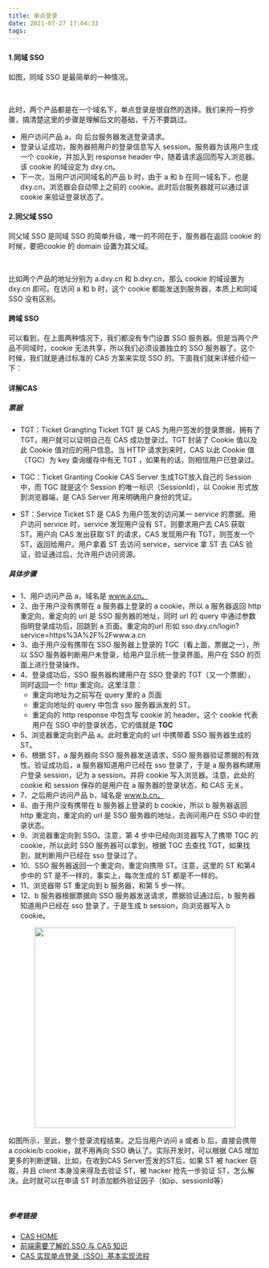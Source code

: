 ```yaml
---
title: 单点登录
date: 2021-07-27 17:04:33
tags:
---
```


#### 1.同域 SSO

如图，同域 SSO 是最简单的一种情况。

<br />

此时，两个产品都是在一个域名下，单点登录是很自然的选择。我们来捋一捋步骤，搞清楚这里的步骤是理解后文的基础，千万不要跳过。

- 用户访问产品 a，向 后台服务器发送登录请求。
- 登录认证成功，服务器把用户的登录信息写入 session。服务器为该用户生成一个 cookie，并加入到 response header 中，随着请求返回而写入浏览器。该 cookie 的域设定为 dxy.cn。
- 下一次，当用户访问同域名的产品 b 时，由于 a 和 b 在同一域名下，也是 dxy.cn，浏览器会自动带上之前的 cookie。此时后台服务器就可以通过该 cookie 来验证登录状态了。


#### 2.同父域 SSO
同父域 SSO 是同域 SSO 的简单升级，唯一的不同在于，服务器在返回 cookie 的时候，要把cookie 的 domain 设置为其父域。

<br />

比如两个产品的地址分别为 a.dxy.cn 和 b.dxy.cn，那么 cookie 的域设置为 dxy.cn 即可。在访问 a 和 b 时，这个 cookie 都能发送到服务器，本质上和同域 SSO 没有区别。

#### 跨域 SSO
可以看到，在上面两种情况下，我们都没有专门设置 SSO 服务器。但是当两个产品不同域时，cookie 无法共享，所以我们必须设置独立的 SSO 服务器了。这个时候，我们就是通过标准的 CAS 方案来实现 SSO 的。下面我们就来详细介绍一下：


#### 详解CAS

##### 票据
- TGT：Ticket Grangting Ticket 
    TGT 是 CAS 为用户签发的登录票据，拥有了 TGT，用户就可以证明自己在 CAS 成功登录过。TGT 封装了 Cookie 值以及此 Cookie 值对应的用户信息。当 HTTP 请求到来时，CAS 以此 Cookie 值（TGC）为 key 查询缓存中有无 TGT ，如果有的话，则相信用户已登录过。

-  TGC：Ticket Granting Cookie
    CAS Server 生成TGT放入自己的 Session 中，而 TGC 就是这个 Session 的唯一标识（SessionId），以 Cookie 形式放到浏览器端，是 CAS Server 用来明确用户身份的凭证。

- ST：Service Ticket 
ST 是 CAS 为用户签发的访问某一 service 的票据。用户访问 service 时，service 发现用户没有 ST，则要求用户去 CAS 获取 ST。用户向 CAS 发出获取 ST 的请求，CAS 发现用户有 TGT，则签发一个 ST，返回给用户。用户拿着 ST 去访问 service，service 拿 ST 去 CAS 验证，验证通过后，允许用户访问资源。

##### 具体步骤
- 1、用户访问产品 a，域名是 www.a.cn。
- 2、由于用户没有携带在 a 服务器上登录的 a cookie，所以 a 服务器返回 http 重定向，重定向的 url 是 SSO 服务器的地址，同时 url 的 query 中通过参数指明登录成功后，回跳到 a 页面。重定向的url 形如 sso.dxy.cn/login?service=https%3A%2F%2Fwww.a.cn
- 3、由于用户没有携带在 SSO 服务器上登录的 TGC（看上面，票据之一），所以 SSO 服务器判断用户未登录，给用户显示统一登录界面。用户在 SSO 的页面上进行登录操作。
- 4、登录成功后，SSO 服务器构建用户在 SSO 登录的 TGT（又一个票据），同时返回一个 http 重定向。这里注意：
    - 重定向地址为之前写在 query 里的 a 页面
    - 重定向地址的 query 中包含 sso 服务器派发的 ST。
    - 重定向的 http response 中包含写 cookie 的 header。这个 cookie 代表用户在 SSO 中的登录状态，它的值就是 **TGC**
- 5、浏览器重定向到产品 a。此时重定向的 url 中携带着 SSO 服务器生成的 ST。
- 6、根据 ST，a 服务器向 SSO 服务器发送请求，SSO 服务器验证票据的有效性。验证成功后，a 服务器知道用户已经在 sso 登录了，于是 a 服务器构建用户登录 session，记为 a session。并将 cookie 写入浏览器。注意，此处的 cookie 和 session 保存的是用户在 a 服务器的登录状态，和 CAS 无关。
- 7、之后用户访问产品 b，域名是 www.b.cn。
- 8、由于用户没有携带在 b 服务器上登录的 b cookie，所以 b 服务器返回 http 重定向，重定向的 url 是 SSO 服务器的地址，去询问用户在 SSO 中的登录状态。
- 9、浏览器重定向到 SSO。注意，第 4 步中已经向浏览器写入了携带 TGC 的cookie，所以此时 SSO 服务器可以拿到，根据 TGC 去查找 TGT，如果找到，就判断用户已经在 sso 登录过了。
- 10、SSO 服务器返回一个重定向，重定向携带 ST。注意，这里的 ST 和第4步中的 ST 是不一样的，事实上，每次生成的 ST 都是不一样的。
- 11、浏览器带 ST 重定向到 b 服务器，和第 5 步一样。
- 12、b 服务器根据票据向 SSO 服务器发送请求，票据验证通过后，b 服务器知道用户已经在 sso 登录了，于是生成 b session，向浏览器写入 b cookie。

<div style="text-align:center">
    <img src="https://user-gold-cdn.xitu.io/2017/11/7/0e2c2be35de3cf42744bae6f1238d6e7?imageView2/0/w/1280/h/960/format/webp/ignore-error/1"width=400>
</div>

如图所示，至此，整个登录流程结束。之后当用户访问 a 或者 b 后，直接会携带 a cookie/b cookie，就不用再向 SSO 确认了。实际开发时，可以根据 CAS 增加更多的判断逻辑，比如，在收到CAS Server签发的ST后，如果 ST 被 hacker 窃取，并且 client 本身没来得及去验证 ST，被 hacker 抢先一步验证 ST，怎么解决。此时就可以在申请 ST 时添加额外验证因子（如ip、sessionId等）

<br />

##### 参考链接
- [CAS HOME](https://apereo.github.io/cas/4.2.x/index.html)
- [前端需要了解的 SSO 与 CAS 知识](https://juejin.cn/post/6844903509272297480)
- [CAS 实现单点登录（SSO）基本实现流程](https://blog.csdn.net/hejingyuan6/article/details/44277023)